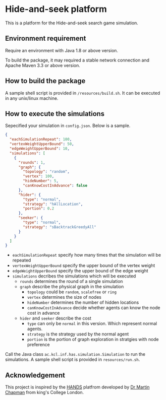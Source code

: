 # Hide-and-seek platform

This is a platform for the Hide-and-seek search game simulation.

## Environment requirement

Require an environment with Java 1.8 or above version.

To build the package, it may required a stable network connection and Apache Maven 3.3 or above version.

## How to build the package

A sample shell script is provided in `/resources/build.sh`. It can be executed in any unix/linux machine.

## How to execute the simulations

Sepecified your simulation in `config.json`. Below is a sample.

```json
{
  "eachSimulationRepeat": 100,
  "vertexWeightUpperBound": 50,
  "edgeWeightUpperBound": 10,
  "simulations": [
    {
      "rounds": 1,
      "graph": {
        "topology": "random",
        "vertex": 100,
        "hideNumber": 5,
        "canKnowCostInAdvance": false
      },
      "hider": {
        "type": "normal",
        "strategy": "hAllLocation",
        "portion": 0.2
      },
      "seeker": {
        "type": "normal",
        "strategy": "sBacktrackGreedyAll"
      }
    }
  ]
}
```

- `eachSimulationRepeat` specify how many times that the simulation will be repeated
- `vertexWeightUpperBound` specify the upper bound of the vertex weight
- `edgeWeightUpperBound` specify the upper bound of the edge weight
- `simulations` decribes the simulations which will be executed
  - `rounds` determines the round of a single simulation
  - `graph` describe the physical graph in the simulation
    - `topology` could be `random`, `scalefree` or `ring`
    - `vertex` determines the size of nodes
    - `hideNumber` determines the number of hidden locations
    - `canKnowCostInAdvance` decide whether agents can know the node cost in advance
  - `hider` and `seeker` describe the cost 
    - `type` can only be `normal` in this version. Which represent normal agents.
    - `strategy` is the strategy used by the normal agent
    - `portion` is the portion of graph exploration in stratgies with node preference

Call the Java class `ac.kcl.inf.has.simulation.Simulation` to run the simulations. A sample shell script is provided in `resources/run.sh`.

## Acknowledgement

This project is inspired by the [HANDS](https://github.com/martinchapman/hands) platfrom developed by [Dr Martin Chapman](https://martinchapman.co.uk/) from king's College London.
